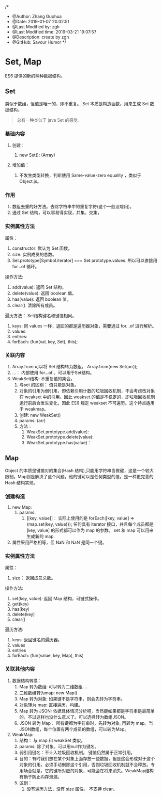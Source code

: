 /*
* @Author: Zhang Guohua
* @Date:   2019-01-07 20:02:51
* @Last Modified by:   zgh
* @Last Modified time: 2019-03-21 19:07:57
* @Description: create by zgh
* @GitHub: Savour Humor
*/
# Set, Map
ES6 提供的新的两种数据结构。

## Set
类似于数组，但值是唯一的，即不重复。 Set 本质是构造函数，用来生成 Set 数据结构。
>总有一种类似于 java Set 的感觉。

### 基础内容

1. 创建：
    1. new Set(): (Array<iterable>)

2. 增加值：
    1. 不发生类型转换，判断使用 Same-value-zero equality ，类似于 Object.js。

### 作用
1. 数组去重的好方法。去除字符串中的重复字符(这个一般没啥用)。
2. 通过 Set 结构，可以容易得实现，并集，交集，

### 实例属性方法
属性：
1. constructor: 默认为 Set 函数。
2. size: 实例成员的总数。
3. Set.prototype[Symbol.iterator] === Set.prototype.values. 所以可以直接用 for...of 循环。

操作方法:
1. add(value): 返回 Set 结构。
2. delete(value): 返回 boolean 值。
3. has(value): 返回 boolean 值。
4. clear(): 清除所有成员。

遍历方法： Set结构键名和键值相同。
1. keys: 同 values 一样，返回的都是遍历器对象，需要通过 for...of 进行解析。
2. values: 
3. entries:
4. forEach: (fun(val, key, Set), this);

### 关联内容
1. Array.from 可以将 Set 结构转为数组。 Array.from(new Set(arr));
2. ...： 内部使用 for...of ，可以用于Set结构。
3. WeakSet结构: 不重复值的集合。
    1. 与set 的区别： 值只能是对象。
    2. 对象的引用为弱引用，即依赖引用计数的垃圾回收机制，不会考虑改对象在 weakset 中的引用。因此 weakset 的值是不稳定的，即垃圾回收机制运行前后会发生变化，因此 ES6 规定 weakset 不可遍历。这个特点适用于 weakmap。
    3. 创建: new WeakSet()
    4. params: (arr<iterator>)
    5. 方法：
        1. WeakSet.prototype.add(value):
        2. WeakSet.prototype.delete(value):
        3. WeakSet.prototype.has(value)：

## Map
Object 的本质是键值对的集合(Hash 结构),只能用字符串当做键，这是一个较大限制。Map则是解决了这个问题，他的键可以是任何类型的值，是一种更完善的 Hash 结构实现。

### 创建构造
1. new Map:
    1. params: 
        1. [[key, value]]： 实际上使用的是 forEach([key, value] => {map.set(key, value)}); 任何具有 iterator 接口，并且每个成员都是 [key, value] 的形式都可以作为 map 的参数。 set 和 map 可以用来生成新的 map.
2. 属性采用严格相等，但 NaN 和 NaN 是同一个键。

### 实例属性方法

属性：
1. size： 返回成员总数。

操作方法:
1. set(key, value): 返回 Map 结构，可链式操作。
2. get(key)
3. has(key)
4. delete(key)
5. clear()

遍历方法:
1. keys: 返回键名的遍历器。
2. values
3. entries
4. forEach: (fun(value, key, Map), this)


### 关联其他内容
1. 数据结构转换：
    1. Map 转为数组: 可以转为二维数组. ...
    2. 二维数组转为map: new Map()
    3. Map 转为对象: 如果键不是字符串，则会先转为字符串。 
    4. 对象转为 map: 直接遍历，构建。
    5. Map 转为 JSON: 依据具体情况分析吧，当然键如果都是字符串是最简单的，不过这样也没什么意义了。可以选择转为数组JSON。
    6. JSON 转为 Map： 所有键都为字符串时，先转为对象, 再转为 map。当JSON数组，每个位置有两个成员的数组，可以转为Map。
2. WeakMap: 
    1. 结构： 与 map 和 weakSet 类似。
    2. params: 除了对象，可以用null作为键名。 
    3. 弱引用键名：不计入垃圾回收机制。 键值仍然属于正常引用。
    4. 目的：有时我们想在某个对象上面存放一些数据，但是这会形成对于这个对象的引用。必须手动删除这个引用，否则垃圾回收机制就不会释放。专用场合就是，它的键所对应的对象，可能会在将来消失。WeakMap结构有助于防止内存泄漏。
    5. 区别：
        1. 没有遍历方法，没有 size 属性。 不支持 clear。



